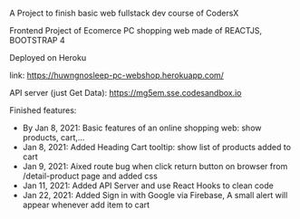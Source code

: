 A Project to finish basic web fullstack dev course of CodersX

Frontend Project of Ecomerce PC shopping web made of REACTJS, BOOTSTRAP 4

Deployed on Heroku

link: https://huwngnosleep-pc-webshop.herokuapp.com/

API server (just Get Data): https://mg5em.sse.codesandbox.io

Finished features:
- By Jan 8, 2021: Basic features of an online shopping web: show products, cart,...
- Jan 8, 2021: Added Heading Cart tooltip: show list of products added to cart
- Jan 9, 2021: Aixed route bug when click return button on browser from /detail-product page and added css 
- Jan 11, 2021: Added API Server and use React Hooks to clean code
- Jan 22, 2021: Added Sign in with Google via Firebase, A small alert will appear whenever add item to cart
